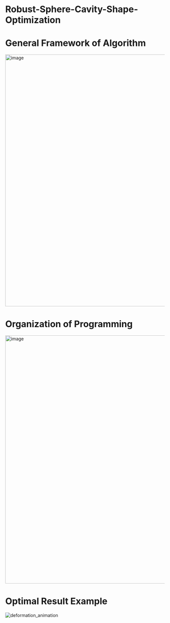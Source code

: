 # Robust-Sphere-Cavity-Shape-Optimization

# General Framework of Algorithm 

<img width="797" alt="image" src="https://github.com/user-attachments/assets/dc423e39-d4cd-437d-8cb8-1d5f63d9e765">



# Organization of Programming

<img width="785" alt="image" src="https://github.com/user-attachments/assets/3f2c2abc-408a-4fc8-ac7a-daa5d780512e">



# Optimal Result Example

![deformation_animation](https://github.com/user-attachments/assets/0c0d952f-5ba5-49f3-ad9c-18f658c9d143)
